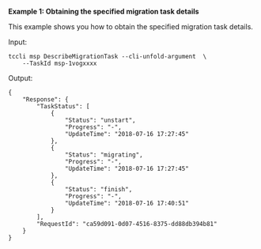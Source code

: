 **Example 1: Obtaining the specified migration task details**

This example shows you how to obtain the specified migration task details.

Input: 

```
tccli msp DescribeMigrationTask --cli-unfold-argument  \
    --TaskId msp-1vogxxxx
```

Output: 
```
{
    "Response": {
        "TaskStatus": [
            {
                "Status": "unstart",
                "Progress": "-",
                "UpdateTime": "2018-07-16 17:27:45"
            },
            {
                "Status": "migrating",
                "Progress": "-",
                "UpdateTime": "2018-07-16 17:27:45"
            },
            {
                "Status": "finish",
                "Progress": "-",
                "UpdateTime": "2018-07-16 17:40:51"
            }
        ],
        "RequestId": "ca59d091-0d07-4516-8375-dd88db394b81"
    }
}
```

